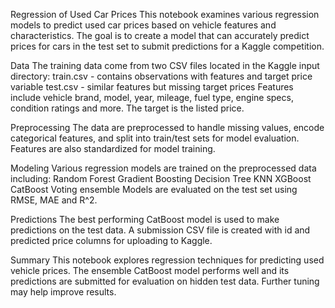 Regression of Used Car Prices
This notebook examines various regression models to predict used car prices based on vehicle features and characteristics. The goal is to create a model that can accurately predict prices for cars in the test set to submit predictions for a Kaggle competition.

Data
The training data come from two CSV files located in the Kaggle input directory:
train.csv - contains observations with features and target price variable
test.csv - similar features but missing target prices
Features include vehicle brand, model, year, mileage, fuel type, engine specs, condition ratings and more. The target is the listed price.

Preprocessing
The data are preprocessed to handle missing values, encode categorical features, and split into train/test sets for model evaluation. Features are also standardized for model training.

Modeling
Various regression models are trained on the preprocessed data including:
Random Forest
Gradient Boosting
Decision Tree
KNN
XGBoost
CatBoost
Voting ensemble
Models are evaluated on the test set using RMSE, MAE and R^2.

Predictions
The best performing CatBoost model is used to make predictions on the test data. A submission CSV file is created with id and predicted price columns for uploading to Kaggle.

Summary
This notebook explores regression techniques for predicting used vehicle prices. The ensemble CatBoost model performs well and its predictions are submitted for evaluation on hidden test data. Further tuning may help improve results.
